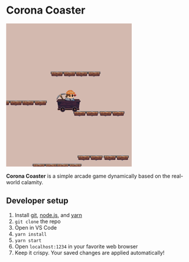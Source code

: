 # Corona Coaster
![prototype-gif](prototype.gif)

**Corona Coaster** is a simple arcade game dynamically based on the real-world calamity.

## Developer setup
1. Install [git](https://git-scm.com/downloads), [node.js](https://nodejs.org/en/download/), and [yarn](https://classic.yarnpkg.com/en/docs/install)
2. `git clone` the repo
3. Open in VS Code
4. `yarn install`
5. `yarn start`
6. Open `localhost:1234` in your favorite web browser
7. Keep it crispy. Your saved changes are applied automatically!
